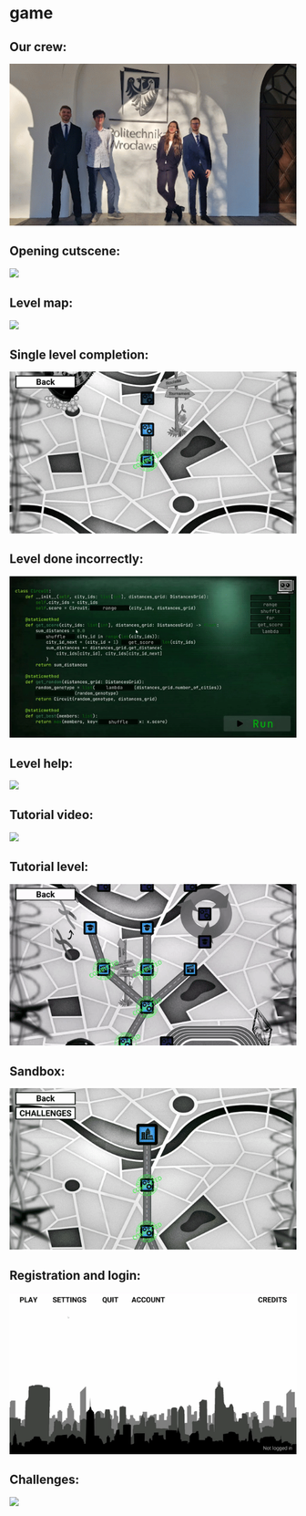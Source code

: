 # game

## Our crew:
![](gifs/crew.gif)

## Opening cutscene:
![](gifs/1.gif)

## Level map:
![](gifs/2.gif)

## Single level completion:
![](gifs/3.gif)

## Level done incorrectly:
![](gifs/4.gif)

## Level help:
![](gifs/5.gif)

## Tutorial video:
![](gifs/6.gif)

## Tutorial level:
![](gifs/7.gif)

## Sandbox:
![](gifs/8.gif)

## Registration and login:
![](gifs/9.gif)

## Challenges:
![](gifs/10.gif)
